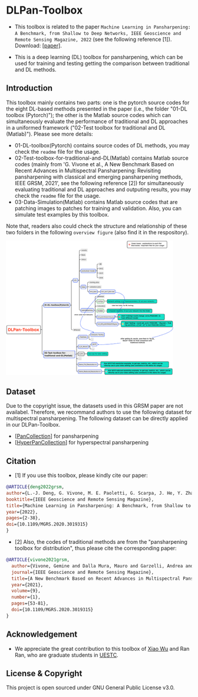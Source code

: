 # DLPan-Toolbox

* This toolbox is related to the paper ``Machine Learning in Pansharpening: A Benchmark, from Shallow to Deep Networks, IEEE Geoscience and Remote Sensing Magazine, 2022`` (see the following reference [1]). Download: [[paper]](https://github.com/liangjiandeng/liangjiandeng.github.io/tree/master/papers/2022/review-grsm2022.pdf).

* This is a deep learning (DL) toolbox for pansharpening, which can be used for training and testing getting the comparison between traditional and DL methods.
 

## Introduction
This toolbox mainly contains two parts: one is the pytorch source codes for the eight DL-based methods presented in the paper (i.e., the folder "01-DL toolbox (Pytorch)"); the other is the Matlab source codes which can simultaneously evaluate the performance of traditional and DL approaches in a uniformed framework ("02-Test toolbox for traditional and DL (Matlab)"). Please see more details:

- 01-DL-toolbox(Pytorch) contains source codes of DL methods, you may check the ``readme`` file for the usage.
- 02-Test-toolbox-for-traditional-and-DL(Matlab) contains Matlab source codes (mainly from 'G. Vivone et al., A New Benchmark Based on Recent Advances in Multispectral Pansharpening: Revisiting pansharpening with classical and emerging pansharpening methods, IEEE GRSM, 2021', see the following reference [2]) for simultaneously evaluating traditional and DL approaches and outputing results, you may check the ``readme`` file for the usage. 
- 03-Data-Simulation(Matlab) contains Matlab source codes that are patching images to patches for training and validation. Also, you can simulate test examples by this toolbox.

Note that, readers also could check the structure and relationship of these two folders in the following ``overview figure`` (also find it in the respository).


<img src="overview.png" width = "90%" />


## Dataset
Due to the copyright issue, the datasets used in this GRSM paper are not availabel. Therefore, we recommand authors to use the following dataset for multispectral pansharpening. The following dataset can be directly applied in our DLPan-Toolbox.

- [[PanCollection](https://github.com/liangjiandeng/PanCollection)] for pansharpening
- [[HyperPanCollection](https://github.com/liangjiandeng/HyperPanCollection)] for hyperspectral pansharpening


## Citation
* [1] If you use this toolbox, please kindly cite our paper:

```bibtex
@ARTICLE{deng2022grsm,
author={L.-J. Deng, G. Vivone, M. E. Paoletti, G. Scarpa, J. He, Y. Zhang, J. Chanussot, and A. Plaza},
booktitle={IEEE Geoscience and Remote Sensing Magazine},
title={Machine Learning in Pansharpening: A Benchmark, from Shallow to Deep Networks},
year={2022},
pages={2-38},
doi={10.1109/MGRS.2020.3019315}
}
```


* [2] Also, the codes of traditional methods are from the "pansharpening toolbox for distribution", thus please cite the corresponding paper:
```bibtex
@ARTICLE{vivone2021grsm,
  author={Vivone, Gemine and Dalla Mura, Mauro and Garzelli, Andrea and Restaino, Rocco and Scarpa, Giuseppe and Ulfarsson, Magnus O. and   Alparone, Luciano and Chanussot, Jocelyn},
  journal={IEEE Geoscience and Remote Sensing Magazine}, 
  title={A New Benchmark Based on Recent Advances in Multispectral Pansharpening: Revisiting Pansharpening With Classical and Emerging Pansharpening Methods}, 
  year={2021},
  volume={9},
  number={1},
  pages={53-81},
  doi={10.1109/MGRS.2020.3019315}
}
```

## Acknowledgement

- We appreciate the great contribution to this toolbox of [Xiao Wu](https://xiaoxiao-woo.github.io/) and Ran Ran, who are graduate students in [UESTC](https://www.uestc.edu.cn/).


## License & Copyright
This project is open sourced under GNU General Public License v3.0.
